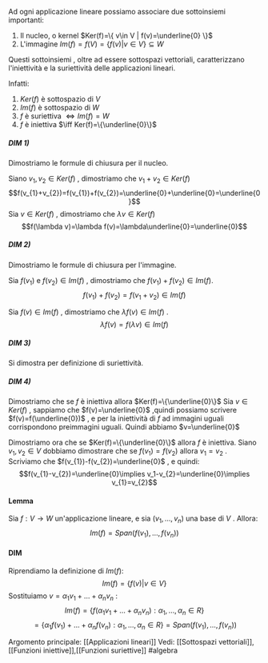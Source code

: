 Ad ogni applicazione  lineare possiamo associare due sottoinsiemi importanti:
1) Il nucleo, o kernel $Ker(f)=\{ v\in V | f(v)=\underline{0} \}$ 
2) L'immagine $Im(f)=f(V)=\{ f(v)|v\in V \}\subseteq W$ 

Questi sottoinsiemi , oltre ad essere  sottospazi vettoriali, caratterizzano l'iniettività e la suriettività delle applicazioni lineari.

Infatti:
1) $Ker(f)$ è sottospazio di $V$ 
2) $Im(f)$ è sottospazio di $W$ 
3) $f$ è suriettiva $\iff Im(f)=W$ 
4) $f$ è iniettiva $\iff Ker(f)=\{\underline{0}\}$ 

##### DIM 1)
Dimostriamo le formule di chiusura per il nucleo.

Siano $v_{1},v_{2}\in Ker(f)$ , dimostriamo che $v_{1}+v_{2}\in Ker(f)$
$$f(v_{1}+v_{2})=f(v_{1})+f(v_{2})=\underline{0}+\underline{0}=\underline{0}$$
Sia $v \in Ker(f)$ , dimostriamo che $\lambda v\in Ker(f)$ 
$$f(\lambda v)=\lambda f(v)=\lambda\underline{0}=\underline{0}$$ 

##### DIM 2)
Dimostriamo le formule di chiusura per l'immagine.

Sia $f(v_{1})$  e  $f(v_{2})\in Im(f)$ , dimostriamo che $f(v_{1})+f(v_{2})\in Im(f)$.
$$f(v_{1})+f(v_{2})=f(v_{1}+v_{2})\in Im(f)$$

Sia $f(v)\in Im(f)$ , dimostriamo che $\lambda f(v)\in Im(f)$ .
$$\lambda f(v)=f(\lambda v)\in Im(f)$$

##### DIM 3)
Si dimostra per definizione di suriettività.

##### DIM 4)
Dimostriamo che se $f$ è iniettiva allora $Ker(f)=\{\underline{0}\}$ 
Sia $v\in Ker(f)$ , sappiamo che $f(v)=\underline{0}$ ,quindi possiamo scrivere $f(v)=f(\underline{0})$ , e per la iniettività di $f$ ad immagini uguali corrispondono preimmagini uguali.
Quindi abbiamo $v=\underline{0}$

Dimostriamo ora che se $Ker(f)=\{\underline{0}\}$ allora $f$ è iniettiva. 
Siano $v_{1},v_{2}\in V$ dobbiamo dimostrare che se $f(v_{1})=f(v_{2})$ allora $v_{1}=v_{2}$ .
Scriviamo che $f(v_{1})-f(v_{2})=\underline{0}$ , e quindi:$$f(v_{1}-v_{2})=\underline{0}\implies v_1-v_{2}=\underline{0}\implies v_{1}=v_{2}$$
#### Lemma 
Sia $f:V\to W$ un'applicazione lineare, e sia $(v_{1},\ldots,v_{n})$ una base di $V$ .
Allora:$$Im(f)=Span(f(v_{1}),\ldots,f(v_{n}))$$
#### DIM
Riprendiamo la definizione di $Im(f)$:$$Im(f)=\{ f(v)|v\in V \}$$
Sostituiamo $v= \alpha_{1}v_{1}+\ldots+\alpha_{n}v_{n}$ :$$Im(f)=\{ f(\alpha_{1}v_{1}+\ldots+\alpha_{n}v_{n}): \alpha_{1},\ldots,\alpha_{n}\in R \}$$
$$= \{ \alpha_{1}f(v_{1})+\ldots+\alpha_{n}f(v_{n}): \alpha_{1},\ldots,\alpha_{n}\in R \}=Span(f(v_{1}),\ldots,f(v_{n}))$$



Argomento principale: [[Applicazioni lineari]]
Vedi: [[Sottospazi vettoriali]],[[Funzioni iniettive]],[[Funzioni suriettive]]
#algebra 